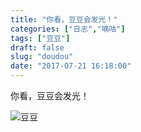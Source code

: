 ```yaml
---
title: "你看，豆豆会发光！"
categories: ["日志","嘀咕"]
tags: ["豆豆"]
draft: false
slug: "doudou"
date: "2017-07-21 16:18:00"
---
```


你看，豆豆会发光！

![豆豆](https://cdn.jsdelivr.net/gh/eallion/statics@public/images/2017/07/21/1995709596.jpg)
